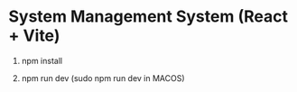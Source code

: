 # System Management System (React + Vite)

1. npm install

2. npm run dev
   (sudo npm run dev in MACOS)